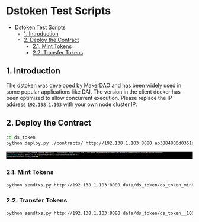 
# Dstoken Test Scripts

- [Dstoken Test Scripts](#dstoken-test-scripts)
  - [1. Introduction](#1-introduction)
  - [2. Deploy the Contract](#2-deploy-the-contract)
    - [2.1. Mint Tokens](#21-mint-tokens)
    - [2.2. Transfer Tokens](#22-transfer-tokens)

## 1. Introduction

The dstoken was developed by MakerDAO and has been widely used in some popular applications like DAI. The version in the client docker has been optimized to allow concurrent execution.
Please replace the IP address `192.138.1.103` with your own node cluster IP.

## 2. Deploy the Contract

```sh
cd ds_token
python deploy.py ./contracts/ http://192.138.1.103:8080 ab3884806d0351e807b2e17a26ed38238deacfa53cc3c552a27bd7d62fbfb987
```

![alt text](./img/ds-token-deployment.png)

### 2.1. Mint Tokens

```sh
python sendtxs.py http://192.138.1.103:8080 data/ds_token/ds_token_mint_200.out
```

### 2.2. Transfer Tokens

```sh
python sendtxs.py http://192.138.1.103:8080 data/ds_token/ds_token__100.out
```